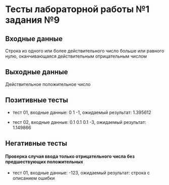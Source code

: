 # Тесты лабораторной работы №1 задания №9

## Входные данные 

Строка из одного или более действительного число больше или равного нулю, оканчивающаяся действительным отрицательным числом

## Выходные данные 

Действительное положительное число 

## Позитивные тесты

- тест 01, входные данные: 0 1 -1, ожидаемый результат: 1.395612

- тест 02, входные данные: 0.1 0.1 0.1 -3, ожидаемый результат: 1.149866

## Негативные тесты 

#### Проверка случая ввода только отрицательного числа без предшествующих положительных

- тест 01, входные данные: -123, ожидаемый результат: строка с описанием ошибки
